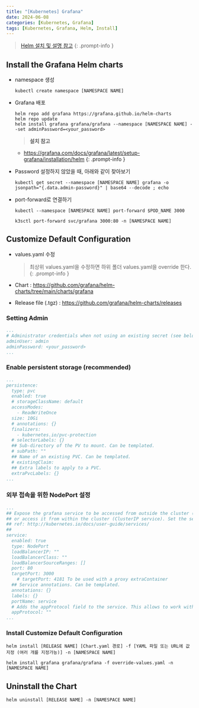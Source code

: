 ```yaml
---
title: "[Kubernetes] Grafana"
date: 2024-06-08
categories: [Kubernetes, Grafana]
tags: [Kubernetes, Grafana, Helm, Install]
---
```


> [Helm 설치 및 설명 참고](https://kyungryeol-yoon.github.io/posts/kubernetes-helm/)
{: .prompt-info }

## Install the Grafana Helm charts
- namespace 생성
  ```shell
  kubectl create namespace [NAMESPACE NAME]
  ```

- Grafana 배포
  ```shell
  helm repo add grafana https://grafana.github.io/helm-charts
  helm repo update
  helm install grafana grafana/grafana --namespace [NAMESPACE NAME] --set adminPassword=<your_password>
  ```
  > **설치 참고**
    - https://grafana.com/docs/grafana/latest/setup-grafana/installation/helm
  {: .prompt-info }

- Password 설정하지 않았을 때, 아래와 같이 찾아보기
  ```shell
  kubectl get secret --namespace [NAMESPACE NAME] grafana -o jsonpath="{.data.admin-password}" | base64 --decode ; echo
  ```

- port-forward로 연결하기
  ```shell
  kubectl --namespace [NAMESPACE NAME] port-forward $POD_NAME 3000
  ```
  ```shell
  k3sctl port-forward svc/grafana 3000:80 -n [NAMESPACE NAME]
  ```

## Customize Default Configuration
- values.yaml 수정
  > 최상위 values.yaml을 수정하면 하위 폴더 values.yaml을 override 한다.
  {: .prompt-info }

- Chart : https://github.com/grafana/helm-charts/tree/main/charts/grafana
- Release file (.tgz) : https://github.com/grafana/helm-charts/releases

### Setting Admin
```yaml
...
# Administrator credentials when not using an existing secret (see below)
adminUser: admin
adminPassword: <your_password>
...
```

### Enable persistent storage (recommended)
```yaml
...
persistence:
  type: pvc
  enabled: true
  # storageClassName: default
  accessModes:
    - ReadWriteOnce
  size: 10Gi
  # annotations: {}
  finalizers:
    - kubernetes.io/pvc-protection
  # selectorLabels: {}
  ## Sub-directory of the PV to mount. Can be templated.
  # subPath: ""
  ## Name of an existing PVC. Can be templated.
  # existingClaim:
  ## Extra labels to apply to a PVC.
  extraPvcLabels: {}
...
```

### 외부 접속을 위한 NodePort 설정
```yaml
...
## Expose the grafana service to be accessed from outside the cluster (LoadBalancer service).
## or access it from within the cluster (ClusterIP service). Set the service type and the port to serve it.
## ref: http://kubernetes.io/docs/user-guide/services/
##
service:
  enabled: true
  type: NodePort
  loadBalancerIP: ""
  loadBalancerClass: ""
  loadBalancerSourceRanges: []
  port: 80
  targetPort: 3000
    # targetPort: 4181 To be used with a proxy extraContainer
  ## Service annotations. Can be templated.
  annotations: {}
  labels: {}
  portName: service
  # Adds the appProtocol field to the service. This allows to work with istio protocol selection. Ex: "http" or "tcp"
  appProtocol: ""
...
```

### Install Customize Default Configuration
```shell
helm install [RELEASE NAME] [Chart.yaml 경로] -f [YAML 파일 또는 URL에 값 지정 (여러 개를 지정가능)] -n [NAMESPACE NAME]
```

```shell
helm install grafana grafana/grafana -f override-values.yaml -n [NAMESPACE NAME]
```

## Uninstall the Chart
```shell
helm uninstall [RELEASE NAME] -n [NAMESPACE NAME]
```